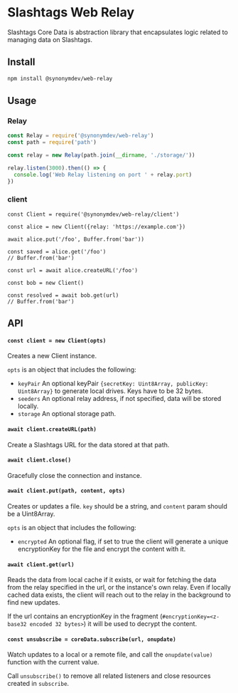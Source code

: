 # Slashtags Web Relay

Slashtags Core Data is abstraction library that encapsulates logic related to managing data on Slashtags.

## Install

```bash
npm install @synonymdev/web-relay
```

## Usage

### Relay

```js
const Relay = require('@synonymdev/web-relay')
const path = require('path')

const relay = new Relay(path.join(__dirname, './storage/'))

relay.listen(3000).then(() => {
  console.log('Web Relay listening on port ' + relay.port)
})
```

### client 

```
const Client = require('@synonymdev/web-relay/client')

const alice = new Client({relay: 'https://example.com'})

await alice.put('/foo', Buffer.from('bar'))

const saved = alice.get('/foo')
// Buffer.from('bar')

const url = await alice.createURL('/foo')

const bob = new Client()

const resolved = await bob.get(url)
// Buffer.from('bar')
```

## API

#### `const client = new Client(opts)`

Creates a new Client instance.

`opts` is an object that includes the following:

- `keyPair` An optional keyPair `{secretKey: Uint8Array, publicKey: Uint8Array}` to generate local drives. Keys have to be 32 bytes.
- `seeders` An optional relay address, if not specified, data will be stored locally.
- `storage` An optional storage path.

#### `await client.createURL(path)`

Create a Slashtags URL for the data stored at that path.

#### `await client.close()`

Gracefully close the connection and instance.

#### `await client.put(path, content, opts)`

Creates or updates a file. `key` should be a string, and `content` param should be a Uint8Array.

`opts` is an object that includes the following:

- `encrypted` An optional flag, if set to true the client will generate a unique encryptionKey for the file and encrypt the content with it.

#### `await client.get(url)`

Reads the data from local cache if it exists, or wait for fetching the data from the relay specified in the url, or the instance's own relay.
Even if locally cached data exists, the client will reach out to the relay in the background to find new updates.

If the url contains an encryptionKey in the fragment (`#encryptionKey=<z-base32 encoded 32 bytes>`) it will be used to decrypt the content.

#### `const unsubscribe = coreData.subscribe(url, onupdate)`

Watch updates to a local or a remote file, and call the `onupdate(value)` function with the current value.

Call `unsubscribe()` to remove all related listeners and close resources created in `subscribe`.
